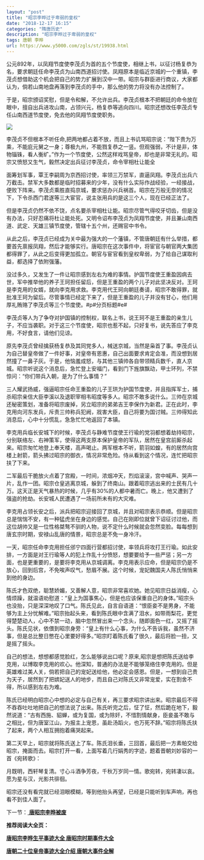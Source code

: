 ```yaml
---
layout: "post"
title: "昭宗李晔过于卑弱的皇权"
date: "2018-12-17 16:15"
categories: "隋唐历史"
description: "昭宗李晔过于卑弱的皇权"
tags: 唐朝 李晔
url: https://www.y5000.com/zgls/st/19938.html
---
```






公元892年，以凤翔节度使李茂贞为首的五个节度使，相继上书，以征讨杨复恭为名，要求朝廷任命李茂贞为山南西道招讨使。凤翔原本是临近京城的一个重镇，李茂贞想借助这个机会把自己的势力扩展到汉中一带。昭宗与群臣进行商议，大家都认为，倘若山南地盘再落到李茂贞的手中，那么他的势力将没有办法控制了。

于是，昭宗颁诏奖慰，但是令和解，不允许出兵。李茂贞根本不把朝廷的命令放在眼中，擅自出兵进攻山南，占领兴元，杨复恭等逃向四川。昭宗还想改任李茂贞专任山南西道节度使，免去他的凤翔节度使职务。

![](https://img.y5000.com/uploads/allimg/170426/8-1F426164325Z1.jpg)

李茂贞不但根本不听任命,把两地都占着不放，而且上书讥骂昭宗说：“陛下贵为万乘，不能庇元舅之一身；尊极九州，不能戮复恭之一竖。但观强弱，不计是非，体物锱铢，看人衡纩。”作为一个节度使，公然这样戏骂皇帝，却也是非常无礼的。昭宗又愤怒又生气，毅然决定出兵征讨李茂贞，命令宰相杜让能全

面筹划军事，覃王李嗣周为京西招讨使，率领三万禁军，直逼凤翔。李茂贞出兵六万截击。禁军大多数都是临时招募来的少年，没有什么实际作战经验，一经接战，便败下阵来。李茂贞乘胜直捣京城，要求惩办兴兵祸首。昭宗在万般无奈的情况下，下令杀西门君遂等三大宦官，说主张用兵的是这三个人，现在已经正法了。

但是李茂贞仍然不依不饶，点名要杀宰相杜让能。昭宗尽管气得咬牙切齿，但是没有办法，只好忍痛将杜让能处死。又明令诏布李茂贞为凤翔节度使，并且兼山南西道、武定、天雄三镇节度使，管辖十五个州，还赐官中书令。

从此之后，李茂贞已经成为关中最为强大的一个藩镇，不管唐朝廷有什么举措，都要首先禀报凤翔，然后才能够实行。唐昭宗在这次事件中，将宦官与朝官两大集团都得罪了，从此之后变得更加孤立。朝官与宦官看到皇权卑弱，为了给自己谋取利益，都选择了依附强藩。

没过多久，又发生了一件让昭宗感到左右为难的事情。护国节度使王重盈因病去世，军中推举他的养子王珂担任留后，但是王重盈的两个儿子对此坚决反对。王珂是李克用的女婿，就向李克用求救。李克用代王珂向朝廷奏请，昭宗不敢得罪，就批准王珂为留后。尽管事情已经定下来了，但是王重盈的儿子并没有甘心，他们用厚礼贿赂了李茂贞等三个节度使。#p#分页标题#e#

李茂贞等人为了争夺对护国镇的控制权，联名上书，说王珂不是王重盈的亲生儿子，不应当袭职。对于这三个节度使，昭宗也惹不起，只好复书，说先答应了李克用，不好食言，请他们见谅。

原先李茂贞曾经擒获杨复恭及其同党多人，械送京城，当然是枭首了事。李茂贞认为自己替皇帝做了一件好事，对皇帝有恩惠，自己出面要求肯定会准，而没想到居然撞了一鼻子灰。于是，他恼羞成怒，与其他三镇帅各自带领精兵数千，直人京城。昭宗听说这个消息后，急忙登上安福门，看到门下旌旗飘动，甲士环列，不禁惊问：“你们带兵入朝，是为了什么事情？”

三人耀武扬威，强逼昭宗任命王重盈的儿子王珙为护国节度使，并且指挥军士，捕杀昭宗亲信大臣李溪以及退职宰相韦昭度等多人。昭宗不敢多说什么。三帅在京城还秘密策划，准备将昭宗废掉，另立昭宗的弟弟吉王李保作为新君。正在此时，李克用向河东发兵，斥责三帅称兵犯阙，戕害大臣，自己将要为国讨贼。三帅得知此消息后，心中十分慌乱，急急忙忙地返回了本镇。

李克用兵临长安城下的时候，李茂贞与静难节度使王行瑜的党羽都想着劫持昭宗，分别联络左、右神策军，使得这两支原本保护皇帝的军队，居然在皇宫前厮杀起来。昭宗匆忙地登上奉天楼，高声喝止。两军根本不听，箭羽如蝗，有的居然向宫楼上射箭，箭头拂过昭宗的御衣，情况非常危险。侍从看到这个情况，连忙把昭宗扶了下来。

二军最后干脆放火点着了宫殿，一时间，浓烟冲天，烈焰滚滚，宫中喊声、哭声一片，乱作一团。昭宗仓皇逃离京城，躲到了终南山。跟着昭宗逃出来的士民有几十万。这天正是天气暴热的时候，几乎有30%的人都中暑而亡。晚上，他又遭到了强盗的抢劫。长安城人民遭遇了一场前所未有的大灾难。

李克用占领长安之后，派兵把昭宗迎接回了京城，并且对昭宗表示恭顺。但是昭宗总是惴惴不安，有一种猛虎坐在身边的感觉。自己在刚即位就曾下诏征讨过他，而这位胡帅又是一位性格桀骜不驯的人物，说不定什么时候就会忽然变脸。每每想到唐玄宗时期，安禄山乱唐的情景，昭宗总是不免一身冷汗。

一天，昭宗任命李克用担任邠宁四面行营都招讨使，率领兵将攻打王行瑜。如此安排，一方面是对王行瑜等人的犯上作乱十分愤怒，想要要给予一些严惩；另一方面，也是更重要的，是要将李克用从京城调离。李克用表示应命，但是昭宗仍是不放心，回到后宫，不免唉声叹气，愁眉不展。这个时候，宠妃魏国夫人陈氏悄悄来到他的身边。

陈氏才色双绝，聪慧娇媚，又善解人意，昭宗非常喜欢她。她见昭宗日益消瘦，心情烦躁，就温语劝慰道：“皇上为国事焦心，但是也应该保重自己的身体。”昭宗头也没抬，只是深深地叹了口气。陈氏见此，自言自语道：“恨臣妾不是男身，不能够为主上分忧解难。”昭宗抬起头来，看到陈氏眼中含满了泪水，如带雨梨花，更觉得楚楚动人，心中不禁一动，脑中忽然冒出来一个念头，随即面色一红，又摇了摇头。陈氏见状，依偎到昭宗身旁：“皇上有什么心事，为什么不告诉我，虽然不济事，但是总比整日憋在心里要好得多。”昭宗盯着陈氏看了很久，最后将脸一扭，又是摇了摇头。

自己的想法，想想都感觉脸红，怎么能够说出口呢？原来,昭宗是想把陈氏送给李克用，以博取李克用的欢心。他深知，普通的办法是不能够笼络住李克用的。但是英雄难过美人关，倘若把自己的宠妃送给他，他必定会感恩。但是，一想到自己贵为天子，居然到了把嫔妃送人的地步，而且自己对陈氏又非常宠爱，实在割舍不得，所以感到左右为难。

陈氏已经明白昭宗心中想的必定与自己有关，再三要求昭宗讲出来。昭宗最后不得不吞吞吐吐地把自己的想法说了出来。陈氏听完之后，怔了怔，然后跪在地下，毅然说道：“古有西施、貂蝉，或为复国，或为除奸，不惜割情献身，臣妾虽不敢与之相比，但为唐室江山，为报主上宠恩，虽赴汤蹈火，也万死不辞。”昭宗将陈氏扶了起来，两个人相互拥抱着痛哭起来。

第二天早上，昭宗就将陈氏送上了车。陈氏泪长垂，三回首，最后把一方素帕交给昭宗，掩面而去。昭宗打开一看，上面写着几行娟秀的字迹，题着晋朝刘妙容的一首《宛转歌》：

月既明，西轩琴复清。寸心斗酒争芳夜，千秋万岁同一情。歌宛转，宛转凄以哀。愿为星与汉，光影共徘徊。

昭宗还没有看完就已经泪眼模糊，等到他抬头再望，已经是只能听到车声响，再也看不到佳人面了。

下一节：[ **唐昭宗李晔被废**](https://www.y5000.com/zgls/st/19939.html)

**推荐阅读大全页：**

[**唐昭宗李晔生平事迹大全 唐昭宗时期事件大全**](https://www.y5000.com/zgls/st/19943.html)

[**唐朝二十位皇帝事迹大全介绍 唐朝大事件全解**](https://www.y5000.com/zgls/st/19949.html)
